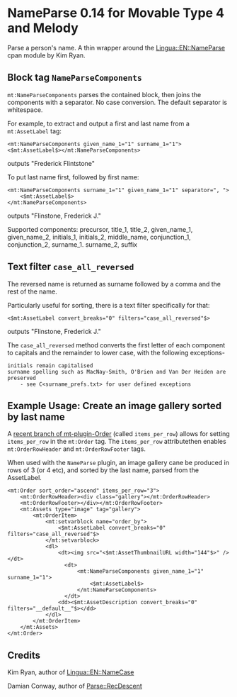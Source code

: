 # NameParse 0.14 for Movable Type 4 and Melody #

Parse a person's name. A thin wrapper around the [Lingua::EN::NameParse](http://search.cpan.org/perldoc?Lingua::EN::NameParse) cpan module by Kim Ryan.

## Block tag `NameParseComponents` ##

`mt:NameParseComponents` parses the contained block, then joins the components with a separator.
No case conversion. The default separator is whitespace.

For example, to extract and output a first and last name from a `mt:AssetLabel` tag:

    <mt:NameParseComponents given_name_1="1" surname_1="1"><$mt:AssetLabel$></mt:NameParseComponents>

outputs "Frederick Flintstone"

To put last name first, followed by first name:

    <mt:NameParseComponents surname_1="1" given_name_1="1" separator=", ">
        <$mt:AssetLabel$>
    </mt:NameParseComponents>

outputs "Flinstone, Frederick J."

Supported components:
    precursor, title_1, title_2, given_name_1, given_name_2, initials_1, initials_2,
    middle_name, conjunction_1, conjunction_2, surname_1. surname_2, suffix


## Text filter `case_all_reversed` ##

The reversed name  is returned as surname followed by a comma and the rest of the name.

Particularly useful for sorting, there is a text filter specifically for that:

    <$mt:AssetLabel convert_breaks="0" filters="case_all_reversed"$>

outputs "Flinstone, Frederick J."

The `case_all_reversed` method converts the first letter of each component to capitals
and the remainder to lower case, with the following exceptions-
   
    initials remain capitalised
    surname spelling such as MacNay-Smith, O'Brien and Van Der Heiden are preserved
        - see C<surname_prefs.txt> for user defined exceptions
   

## Example Usage: Create an image gallery sorted by last name ##

A [recent branch of mt-plugin-Order](https://github.com/Hiranyaloka/mt-plugin-Order/tree/items_per_row) (called `items_per_row`) allows for setting `items_per_row` in the `mt:Order` tag. The `items_per_row` attributethen enables `mt:OrderRowHeader` and `mt:OrderRowFooter` tags.

When used with the `NameParse` plugin, an image gallery cane be produced in rows of 3 (or 4 etc), and sorted by the last name, parsed from the AssetLabel.

    <mt:Order sort_order="ascend" items_per_row="3">
        <mt:OrderRowHeader><div class="gallery"></mt:OrderRowHeader>
        <mt:OrderRowFooter></div></mt:OrderRowFooter>
        <mt:Assets type="image" tag="gallery">
            <mt:OrderItem>
                <mt:setvarblock name="order_by">
                    <$mt:AssetLabel convert_breaks="0" filters="case_all_reversed"$>
                </mt:setvarblock>
                <dl>
                    <dt><img src="<$mt:AssetThumbnailURL width="144"$>" /></dt>
    	              <dt>
    	                  <mt:NameParseComponents given_name_1="1" surname_1="1">
    	                      <$mt:AssetLabel$>
    	                  </mt:NameParseComponents>
    	              </dt>
                    <dd><$mt:AssetDescription convert_breaks="0" filters="__default__"$></dd>
                </dl>
            </mt:OrderItem>
        </mt:Assets>
    </mt:Order>

## Credits ##

Kim Ryan, author of [Lingua::EN::NameCase](http://search.cpan.org/perldoc?Lingua::EN::NameParse)

Damian Conway,  author of [Parse::RecDescent](http://search.cpan.org/perldoc?Parse::RecDescent)
